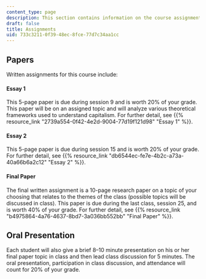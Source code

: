 ```yaml
---
content_type: page
description: This section contains information on the course assignments.
draft: false
title: Assignments
uid: 733c3211-0f39-48ec-8fce-77d7c34aa1cc
---
```

## Papers

Written assignments for this course include:

#### Essay 1

This 5-page paper is due during session 9 and is worth 20% of your grade. This paper will be on an assigned topic and will analyze various theoretical frameworks used to understand capitalism. For further detail, see {{% resource_link "2739a554-0f42-4e2d-9004-77d19f121d98" "Essay 1" %}}.

#### Essay 2

This 5-page paper is due during session 15 and is worth 20% of your grade. For further detail, see {{% resource_link "db6544ec-fe7e-4b2c-a73a-40a66b6a2c12" "Essay 2" %}}.

#### Final Paper

The final written assignment is a 10-page research paper on a topic of your choosing that relates to the themes of the class (possible topics will be discussed in class). This paper is due during the last class, session 25, and is worth 40% of your grade. For further detail, see {{% resource_link "b4975864-4a76-4637-8bd7-3a036bb552bb" "Final Paper" %}}.

## Oral Presentation

Each student will also give a brief 8–10 minute presentation on his or her final paper topic in class and then lead class discussion for 5 minutes. The oral presentation, participation in class discussion, and attendance will count for 20% of your grade.